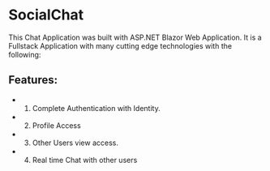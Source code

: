 # SocialChat
This Chat Application was built with ASP.NET Blazor Web Application. It is a Fullstack Application with many cutting edge technologies with the following:

## Features:
- 1. Complete Authentication with Identity.
- 2. Profile Access
- 3. Other Users view access.
- 4. Real time Chat with other users
